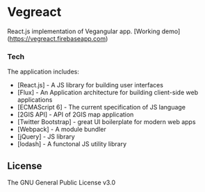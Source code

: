 # Vegreact
React.js implementation of Vegangular app. [Working demo] (https://vegreact.firebaseapp.com)

### Tech

The application includes:

* [React.js] - A JS library for building user interfaces
* [Flux] - An Application architecture for building client-side web applications
* [ECMAScript 6] - The current specification of JS language
* [2GIS API] - API of 2GIS map application
* [Twitter Bootstrap] - great UI boilerplate for modern web apps
* [Webpack] -  A module bundler
* [jQuery] - JS library
* [lodash] - A functonal JS utility library

License
----
The GNU General Public License v3.0
